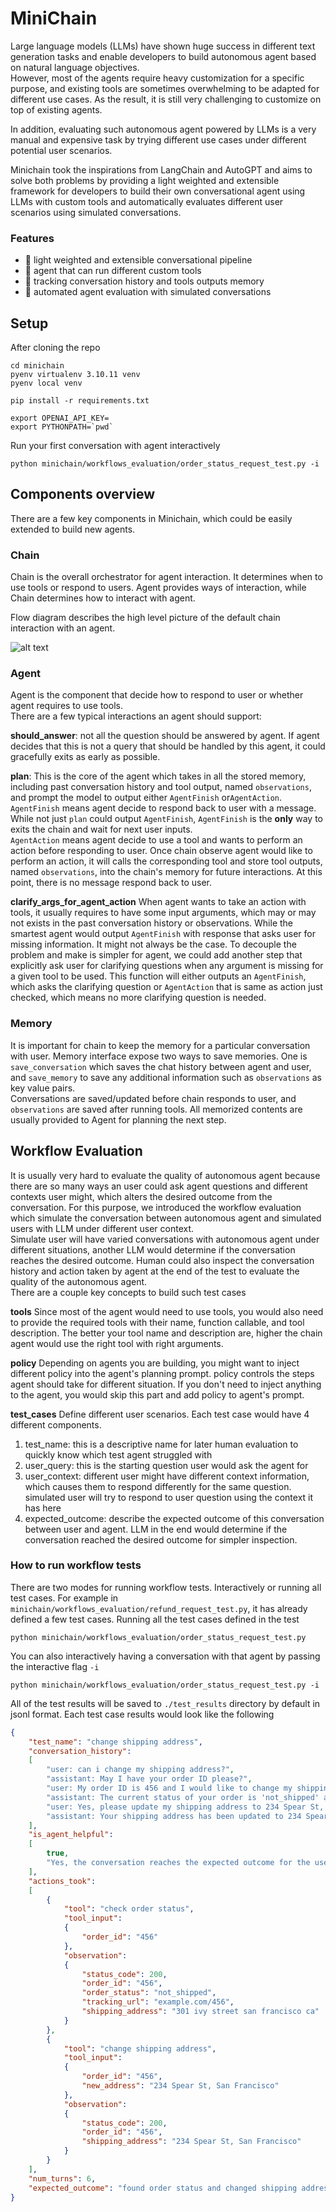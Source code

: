 # MiniChain
Large language models (LLMs) have shown huge success in different text generation tasks and
enable developers to build autonomous agent based on natural language objectives.  
However, most of the agents require heavy customization for a specific purpose, and existing 
tools are sometimes overwhelming to be adapted for different use cases. As the result, it is 
still very challenging to customize on top of existing agents.

In addition, evaluating such autonomous agent powered by LLMs is a very manual and
expensive task by trying different use cases under different potential user scenarios.

Minichain took the inspirations from LangChain and AutoGPT and aims to solve 
both problems by providing a light weighted and extensible framework
for developers to build their own conversational agent using LLMs with custom tools and 
automatically evaluates different user scenarios using simulated conversations.

### Features

- 🚀 light weighted and extensible conversational pipeline
- 🔗 agent that can run different custom tools
- 💾 tracking conversation history and tools outputs memory
- 🤖 automated agent evaluation with simulated conversations


## Setup
After cloning the repo
```shell
cd minichain
pyenv virtualenv 3.10.11 venv
pyenv local venv

pip install -r requirements.txt

export OPENAI_API_KEY=
export PYTHONPATH=`pwd`
```

Run your first conversation with agent interactively
```shell
python minichain/workflows_evaluation/order_status_request_test.py -i
```

## Components overview
There are a few key components in Minichain, which could be easily extended to build new agents.

### Chain
Chain is the overall orchestrator for agent interaction. It determines when to use tools or respond to users.
Agent provides ways of interaction, while Chain determines how to
interact with agent.

Flow diagram describes the high level picture of the default chain interaction with an agent.

![alt text](./docs/imgs/Minichain.drawio.png)

### Agent
Agent is the component that decide how to respond to user or whether agent requires to use tools.  
There are a few typical interactions an agent should support:

**should_answer**: not all the question should be answered by agent. If agent decides that this
is not a query that should be handled by this agent, it could gracefully exits as early as
possible.

**plan**: This is the core of the agent which takes in all the stored memory, including past
conversation history and tool output, named `observations`, and prompt the model to output 
either `AgentFinish` or`AgentAction`.  
`AgentFinish` means agent decide to respond back to user with a
message. While not just `plan` could output `AgentFinish`, `AgentFinish` is the **only** way to
exits the chain and wait for next user inputs.  
`AgentAction` means agent decide to use a tool and wants to perform an action before responding
to user. Once chain observe agent would like to perform an action, it will calls the
corresponding tool and store tool outputs, named `observations`, into the chain's memory for
future interactions. At this point, there is no message respond back to user.

**clarify_args_for_agent_action**
When agent wants to take an action with tools, it usually requires to have some input arguments,
which may or may not exists in the past conversation history or observations. While the
smartest agent would output `AgentFinish` with response that asks user for missing information.
It might not always be the case. To decouple the problem and make is simpler for agent, we
could add another step that explicitly ask user for clarifying questions when any argument is
missing for a given tool to be used. This function will either outputs an `AgentFinish`, which
asks the clarifying question or `AgentAction` that is same as action just checked, which means
no more clarifying question is needed.

### Memory
It is important for chain to keep the memory for a particular conversation with user. Memory
interface expose two ways to save memories. One is `save_conversation` which saves the chat
history between agent and user, and `save_memory` to save any additional information such as
`observations` as key value pairs.  
Conversations are saved/updated before chain responds to user, and `observations` are saved
after running tools. All memorized contents are usually provided to Agent for planning
the next step.

## Workflow Evaluation
It is usually very hard to evaluate the quality of autonomous agent because there are so many
ways an user could ask agent questions and different contexts user might, which alters the
desired outcome from the conversation. For this purpose, we introduced the workflow evaluation
which simulate the conversation between autonomous agent and simulated users with LLM under
different user context.  
Simulate user will have varied conversations with autonomous agent under different situations,
another LLM would determine if the conversation reaches the desired outcome. Human could also
inspect the conversation history and action taken by agent at the end of the test to evaluate
the quality of the autonomous agent.  
There are a couple key concepts to build such test cases

**tools** Since most of the agent would need to use tools, you would also need to provide the
required tools with their name, function callable, and tool description. The better your tool
name and description are, higher the chain agent would use the right tool with right arguments.

**policy** Depending on agents you are building, you might want to inject different policy into
the agent's planning prompt. policy controls the steps agent should take for different situation.
If you don't need to inject anything to the agent, you would skip this part and add policy to
agent's prompt.

**test_cases** Define different user scenarios. Each test case would have 4 different components.
1. test_name: this is a descriptive name for later human evaluation to quickly know which test
   agent struggled with
2. user_query: this is the starting question user would ask the agent for
3. user_context: different user might have different context information, which causes them to
   respond differently for the same question. simulated user will try to respond to user
   question using the context it has here
4. expected_outcome: describe the expected outcome of this conversation between user and agent.
   LLM in the end would determine if the conversation reached the desired outcome for simpler
   inspection.

### How to run workflow tests
There are two modes for running workflow tests. Interactively or running all test cases.
For example in `minichain/workflows_evaluation/refund_request_test.py`, it has already defined 
a few test cases. 
Running all the test cases defined in the test
```shell
python minichain/workflows_evaluation/order_status_request_test.py
```

You can also interactively having a conversation with that agent by passing the interactive 
flag `-i`
```shell
python minichain/workflows_evaluation/order_status_request_test.py -i
```

All of the test results will be saved to `./test_results` directory by default in jsonl format.
Each test case results would look like the following
```json
{
    "test_name": "change shipping address",
    "conversation_history":
    [
        "user: can i change my shipping address?",
        "assistant: May I have your order ID please?",
        "user: My order ID is 456 and I would like to change my shipping address to 234 Spear St, San Francisco",
        "assistant: The current status of your order is 'not_shipped' and the tracking URL is example.com/456. Would you like to proceed with changing the shipping address?",
        "user: Yes, please update my shipping address to 234 Spear St, San Francisco",
        "assistant: Your shipping address has been updated to 234 Spear St, San Francisco. Is there anything else I can assist you with?"
    ],
    "is_agent_helpful":
    [
        true,
        "Yes, the conversation reaches the expected outcome for the user as the assistant confirms the order status and successfully updates the shipping address as requested by the user"
    ],
    "actions_took":
    [
        {
            "tool": "check order status",
            "tool_input":
            {
                "order_id": "456"
            },
            "observation":
            {
                "status_code": 200,
                "order_id": "456",
                "order_status": "not_shipped",
                "tracking_url": "example.com/456",
                "shipping_address": "301 ivy street san francisco ca"
            }
        },
        {
            "tool": "change shipping address",
            "tool_input":
            {
                "order_id": "456",
                "new_address": "234 Spear St, San Francisco"
            },
            "observation":
            {
                "status_code": 200,
                "order_id": "456",
                "shipping_address": "234 Spear St, San Francisco"
            }
        }
    ],
    "num_turns": 6,
    "expected_outcome": "found order status and changed shipping address"
}
```